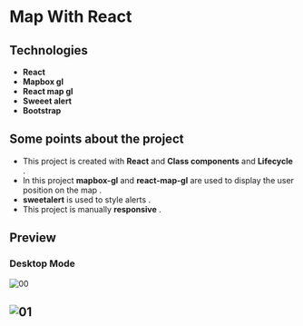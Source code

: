 # Map With React

## Technologies

- **React**
- **Mapbox gl**
- **React map gl**
- **Sweeet alert**
- **Bootstrap**

## Some points about the project

- This project is created with **React** and **Class components** and **Lifecycle** .
- In this project **mapbox-gl** and **react-map-gl** are used to display the user position on the map .
- **sweetalert** is used to style alerts .
- This project is manually **responsive** .

## Preview

### Desktop Mode
![00](https://user-images.githubusercontent.com/100797809/189514927-ee2bbd08-6514-41cc-8b60-1724a8ac96ba.png)

![01](https://user-images.githubusercontent.com/100797809/189514920-d0adfa5e-189a-4648-a0d5-99d97cd898f6.png)
---
